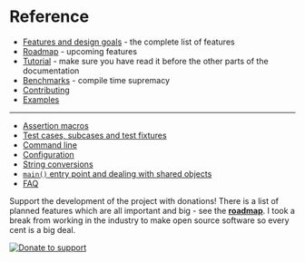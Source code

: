 Reference
=======

- [Features and design goals](features.md) - the complete list of features
- [Roadmap](roadmap.md) - upcoming features
- [Tutorial](tutorial.md) - make sure you have read it before the other parts of the documentation
- [Benchmarks](benchmarks.md) - compile time supremacy
- [Contributing](contributing.md)
- [Examples](../../examples)

-------------

- [Assertion macros](assertions.md)
- [Test cases, subcases and test fixtures](testcases.md)
- [Command line](commandline.md)
- [Configuration](configuration.md)
- [String conversions](stringification.md)
- [```main()``` entry point and dealing with shared objects](main.md)
- [FAQ](faq.md)

Support the development of the project with donations! There is a list of planned features which are all important and big - see the [**roadmap**](roadmap.md). I took a break from working in the industry to make open source software so every cent is a big deal.

[![Donate to support](https://pledgie.com/campaigns/31280.png)](https://pledgie.com/campaigns/31280)
